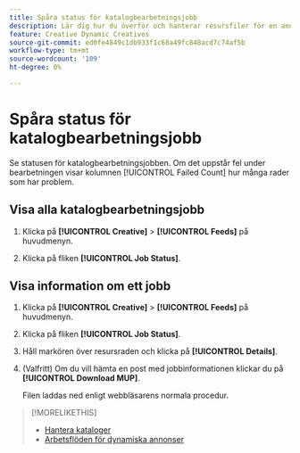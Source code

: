 ```yaml
---
title: Spåra status för katalogbearbetningsjobb
description: Lär dig hur du överför och hanterar resursfiler för en annonsörer.
feature: Creative Dynamic Creatives
source-git-commit: ed0fe4849c1db933f1c68a49fc848acd7c74af5b
workflow-type: tm+mt
source-wordcount: '109'
ht-degree: 0%

---
```


# Spåra status för katalogbearbetningsjobb

Se statusen för katalogbearbetningsjobben. Om det uppstår fel under bearbetningen visar kolumnen [!UICONTROL Failed Count] hur många rader som har problem.

<!-- Validate and reword:

By clicking on "View Failure" on the right, you can see further details about the error. The most common errors are "Image processing error" where there is a missing image asset, or "Duplicate partnum" where the unique column has a non-unique name that is referenced in another feed or within the same feed file.

-->

## Visa alla katalogbearbetningsjobb

1. Klicka på **[!UICONTROL Creative]** > **[!UICONTROL Feeds]** på huvudmenyn.

1. Klicka på fliken **[!UICONTROL Job Status]**.

## Visa information om ett jobb

1. Klicka på **[!UICONTROL Creative]** > **[!UICONTROL Feeds]** på huvudmenyn.

1. Klicka på fliken **[!UICONTROL Job Status]**.

1. Håll markören över resursraden och klicka på **[!UICONTROL Details]**.

1. (Valfritt) Om du vill hämta en post med jobbinformationen klickar du på **[!UICONTROL Download MUP]**. <!-- What does this mean? -->

   Filen laddas ned enligt webbläsarens normala procedur.

>[!MORELIKETHIS]
>
>* [Hantera kataloger](/help/creative/feeds/catalog-manage.md)
>* [Arbetsflöden för dynamiska annonser](/help/creative/introduction/workflow-dynamic-ads.md)
